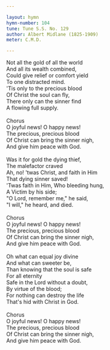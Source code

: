 ```yaml
---

layout: hymn
hymn-number: 104
tune: Tune S.S. No. 129
author: Albert Midlane (1825-1909)
meter: C.M.D.

---
```

Not all the gold of all the world<br>And all its wealth combined,<br>Could give relief or comfort yield<br>To one distracted mind.<br>'Tis only to the precious blood<br>Of Christ the soul can fly,<br>There only can the sinner find<br>A flowing full supply.<br><br>Chorus<br>O joyful news! O happy news!<br>The precious, precious blood<br>Of Christ can bring the sinner nigh,<br>And give him peace with God.<br><br>Was it for gold the dying thief,<br>The malefactor craved<br>Ah, no! 'twas Christ, and faith in Him<br>That dying sinner saved!<br>'Twas faith in Him, Who bleeding hung,<br>A Victim by his side;<br>"O Lord, remember me," he said,<br>"I will," he heard, and died.<br><br>Chorus<br>O joyful news! O happy news!<br>The precious, precious blood<br>Of Christ can bring the sinner nigh,<br>And give him peace with God.<br><br>Oh what can equal joy divine<br>And what can sweeter be,<br>Than knowing that the soul is safe<br>For all eternity<br>Safe in the Lord without a doubt,<br>By virtue of the blood;<br>For nothing can destroy the life<br>That's hid with Christ in God.<br><br>Chorus<br>O joyful news! O happy news!<br>The precious, precious blood<br>Of Christ can bring the sinner nigh,<br>And give him peace with God.<br><br><br>
